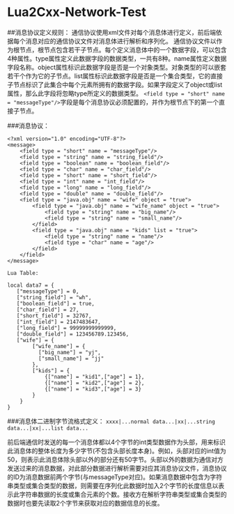 Lua2Cxx-Network-Test
====================

##消息协议定义规则：
通信协议使用xml文件对每个消息体进行定义，前后端依据每个消息对应的通信协议文件对消息体进行解析和序列化。
通信协议文件以<message>作为根节点，根节点包含若干<field>子节点。每个<field>定义消息体中的一个数据字段，<field>可以包含4种属性。type属性定义此数据字段的数据类型，一共有8种。name属性定义数据字段名称。object属性标识此数据字段是否是一个对象类型。对象类型的<field>可以嵌套若干个<field>作为它的子节点。list属性标识此数据字段是否是一个集合类型，它的直接子节点标识了此集合中每个元素所拥有的数据字段。如果字段定义了object或list属性，那么此字段将忽略type所定义的数据类型。
```<field type = "short" name = "messageType"/>```字段是每个消息协议必须配置的，并作为<message>根节点下的第一个直接子节点。

###消息协议：
```
<?xml version="1.0" encoding="UTF-8"?>
<message>
    <field type = "short" name = "messageType"/>
    <field type = "string" name = "string_field"/>
    <field type = "boolean" name = "boolean_field"/>
    <field type = "char" name = "char_field"/>
    <field type = "short" name = "short_field"/>
    <field type = "int" name = "int_field"/>
    <field type = "long" name = "long_field"/>
    <field type = "double" name = "double_field"/>
    <field type = "java.obj" name = "wife" object = "true">
        <field type = "java.obj" name = "wife_name" object = "true">
            <field type = "string" name = "big_name"/>
            <field type = "string" name = "small_name"/>
        </field>
        <field type = "java.obj" name = "kids" list = "true">
            <field type = "string" name = "name"/>
            <field type = "char" name = "age"/>
        </field> 
    </field>
</message>

Lua Table:

local data7 = {
   ["messageType"] = 0,
   ["string_field"] = "wh",
   ["boolean_field"] = true,
   ["char_field"] = 27,
   ["short_field"] = 32767,
   ["int_field"] = 2147483647,
   ["long_field"] = 99999999999999,
   ["double_field"] = 123456789.123456,
   ["wife"] = {
        ["wife_name"] = {
          ["big_name"] = "yj",
          ["small_name"] = "jj"
        },
        ["kids"] = {
            {["name"] = "kid1",["age"] = 1},
            {["name"] = "kid2",["age"] = 2},
            {["name"] = "kid3",["age"] = 3}
        }
    }
}
```
###消息体二进制字节流格式定义：
```xxxx|...normal data...|xx|...string data...|xx|...list data...```

前后端通信时发送的每一个消息体都以4个字节的int类型数据作为头部，用来标识此消息体的整体长度为多少字节(不包含头部长度本身)。例如，头部对应的int值为50，则表示此消息体除头部以外的部分还有50字节。头部以外的数据为通信对方发送过来的消息数据，对此部分数据进行解析需要对应其消息协议文件，消息协议的ID为消息数据前两个字节(与messageType对应)。如果消息数据中包含为字符串类型或集合类型的数据，则需要在序列化此数据时加入2个字节的长度信息以表示此字符串数据的长度或集合元素的个数。接收方在解析字符串类型或集合类型的数据时也要先读取2个字节来获取对应的数据信息的长度。


